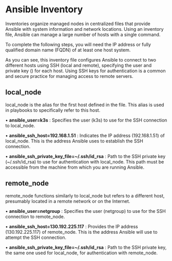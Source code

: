 # Ansible Inventory

Inventories organize managed nodes in centralized files that provide Ansible with system information and network locations. Using an inventory file, Ansible can manage a large number of hosts with a single command.

To complete the following steps, you will need the IP address or fully qualified domain name (FQDN) of at least one host system.

As you can see, this inventory file configures Ansible to connect to two different hosts using SSH (local and remote), specifying the user and private key () for each host. Using SSH keys for authentication is a common and secure practice for managing access to remote servers.

## local_node

local_node is the alias for the first host defined in the file. This alias is used in playbooks to specifically refer to this host.

• __ansible_user=k3s__ : Specifies the user (k3s) to use for the SSH connection to local_node.

• __ansible_ssh_host=192.168.1.51__ : Indicates the IP address (192.168.1.51) of local_node. This is the address Ansible uses to establish the SSH connection.

• __ansible_ssh_private_key_file=~/.ssh/id_rsa__ : Path to the SSH private key (~/.ssh/id_rsa) to use for authentication with local_node. This path must be accessible from the machine from which you are running Ansible.

## remote_node

remote_node functions similarly to local_node but refers to a different host, presumably located in a remote network or on the Internet.

• __ansible_user=netgroup__ : Specifies the user (netgroup) to use for the SSH connection to remote_node.

• __ansible_ssh_host=130.192.225.117__ : Provides the IP address (130.192.225.117) of remote_node. This is the address Ansible will use to attempt the SSH connection.

• __ansible_ssh_private_key_file=~/.ssh/id_rsa__ : Path to the SSH private key, the same one used for local_node, for authentication with remote_node.
